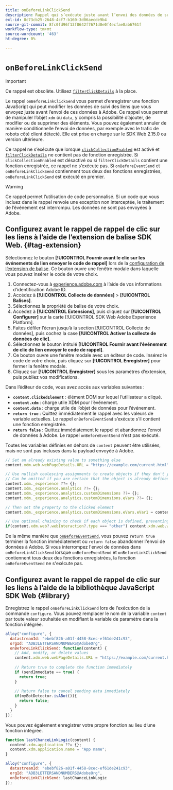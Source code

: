 ```yaml
---
title: onBeforeLinkClickSend
description: Rappel qui s’exécute juste avant l’envoi des données de suivi des liens.
exl-id: 8c73cb25-2648-4cf7-b160-3d06aecde9b4
source-git-commit: 8fc0fd96f13f0642f7671d0e0f4ecfae8ab6761f
workflow-type: tm+mt
source-wordcount: '463'
ht-degree: 0%

---
```



# `onBeforeLinkClickSend`

>[!IMPORTANT]
>
>Ce rappel est obsolète. Utilisez [`filterClickDetails`](clickcollection.md) à la place.

Le rappel `onBeforeLinkClickSend` vous permet d’enregistrer une fonction JavaScript qui peut modifier les données de suivi des liens que vous envoyez juste avant l’envoi de ces données à Adobe. Ce rappel vous permet de manipuler l’objet `xdm` ou `data`, y compris la possibilité d’ajouter, de modifier ou de supprimer des éléments. Vous pouvez également annuler de manière conditionnelle l’envoi de données, par exemple avec le trafic de robots côté client détecté. Elle est prise en charge sur le SDK Web 2.15.0 ou version ultérieure.

Ce rappel ne s’exécute que lorsque [`clickCollectionEnabled`](clickcollectionenabled.md) est activé et [`filterClickDetails`](clickcollection.md) ne contient pas de fonction enregistrée. Si `clickCollectionEnabled` est désactivé ou si `filterClickDetails` contient une fonction enregistrée, ce rappel ne s’exécute pas. Si `onBeforeEventSend` et `onBeforeLinkClickSend` contiennent tous deux des fonctions enregistrées, `onBeforeLinkClickSend` est exécuté en premier.

>[!WARNING]
>
>Ce rappel permet l’utilisation de code personnalisé. Si un code que vous incluez dans le rappel renvoie une exception non interceptée, le traitement de l’événement est interrompu. Les données ne sont pas envoyées à Adobe.

## Configurez avant le rappel de rappel de clic sur les liens à l’aide de l’extension de balise SDK Web. {#tag-extension}

Sélectionnez le bouton **[!UICONTROL Fournir avant le clic sur les événements de lien envoyer le code de rappel]** lors de la [configuration de l’extension de balise](/help/tags/extensions/client/web-sdk/web-sdk-extension-configuration.md). Ce bouton ouvre une fenêtre modale dans laquelle vous pouvez insérer le code de votre choix.

1. Connectez-vous à [experience.adobe.com](https://experience.adobe.com?lang=fr) à l’aide de vos informations d’identification Adobe ID.
1. Accédez à **[!UICONTROL Collecte de données]** > **[!UICONTROL Balises]**.
1. Sélectionnez la propriété de balise de votre choix.
1. Accédez à **[!UICONTROL Extensions]**, puis cliquez sur **[!UICONTROL Configurer]** sur la carte [!UICONTROL SDK Web Adobe Experience Platform].
1. Faites défiler l’écran jusqu’à la section [!UICONTROL Collecte de données], puis cochez la case **[!UICONTROL Activer la collecte de données de clic]**.
1. Sélectionnez le bouton intitulé **[!UICONTROL Fournir avant l’événement de clic de lien envoyer le code de rappel]**.
1. Ce bouton ouvre une fenêtre modale avec un éditeur de code. Insérez le code de votre choix, puis cliquez sur **[!UICONTROL Enregistrer]** pour fermer la fenêtre modale.
1. Cliquez sur **[!UICONTROL Enregistrer]** sous les paramètres d’extension, puis publiez vos modifications.

Dans l’éditeur de code, vous avez accès aux variables suivantes :

* **`content.clickedElement`** : élément DOM sur lequel l’utilisateur a cliqué.
* **`content.xdm`** : charge utile XDM pour l’événement.
* **`content.data`** : charge utile de l’objet de données pour l’événement.
* **`return true`** : Quittez immédiatement le rappel avec les valeurs de variable actuelles. Le rappel `onBeforeEventSend` s’exécute s’il contient une fonction enregistrée.
* **`return false`** : Quittez immédiatement le rappel et abandonnez l’envoi de données à Adobe. Le rappel `onBeforeEventSend` n’est pas exécuté.

Toutes les variables définies en dehors de `content` peuvent être utilisées, mais ne sont pas incluses dans la payload envoyée à Adobe.

```js
// Set an already existing value to something else
content.xdm.web.webPageDetails.URL = "https://example.com/current.html";

// Use nullish coalescing assignments to create objects if they don't yet exist, preventing undefined errors. 
// Can be omitted if you are certain that the object is already defined
content.xdm._experience ??= {};
content.xdm._experience.analytics ??= {};
content.xdm._experience.analytics.customDimensions ??= {};
content.xdm._experience.analytics.customDimensions.eVars ??= {};

// Then set the property to the clicked element
content.xdm._experience.analytics.customDimensions.eVars.eVar1 = content.clickedElement;

// Use optional chaining to check if each object is defined, preventing undefined errors
if(content.xdm.web?.webInteraction?.type === "other") content.xdm.web.webInteraction.type = "download";
```

De la même manière que [`onBeforeEventSend`](onbeforeeventsend.md), vous pouvez `return true` terminer la fonction immédiatement ou `return false` abandonner l&#39;envoi de données à Adobe. Si vous interrompez l&#39;envoi de données dans `onBeforeLinkClickSend` lorsque `onBeforeEventSend` et `onBeforeLinkClickSend` contiennent tous deux des fonctions enregistrées, la fonction `onBeforeEventSend` ne s&#39;exécute pas.

## Configurez avant le rappel de rappel de clic sur les liens à l’aide de la bibliothèque JavaScript SDK Web {#library}

Enregistrez le rappel `onBeforeLinkClickSend` lors de l’exécution de la commande `configure`. Vous pouvez remplacer le nom de la variable `content` par toute valeur souhaitée en modifiant la variable de paramètre dans la fonction intégrée.

```js
alloy("configure", {
  datastreamId: "ebebf826-a01f-4458-8cec-ef61de241c93",
  orgId: "ADB3LETTERSANDNUMBERS@AdobeOrg",
  onBeforeLinkClickSend: function(content) {
    // Add, modify, or delete values
    content.xdm.web.webPageDetails.URL = "https://example.com/current.html";
    
    // Return true to complete the function immediately
    if (sendImmediate == true) {
      return true;
    }
    
    // Return false to cancel sending data immediately
    if(myBotDetector.isABot()){
      return false;
    }
  }
});
```

Vous pouvez également enregistrer votre propre fonction au lieu d’une fonction intégrée.

```js
function lastChanceLinkLogic(content) {
  content.xdm.application ??= {};
  content.xdm.application.name = "App name";
}

alloy("configure", {
  datastreamId: "ebebf826-a01f-4458-8cec-ef61de241c93",
  orgId: "ADB3LETTERSANDNUMBERS@AdobeOrg",
  onBeforeLinkClickSend: lastChanceLinkLogic
});    
```
